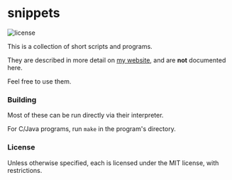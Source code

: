 snippets
=========

![license](https://raster.shields.io/badge/license-MIT%20with%20restrictions-green.png)

This is a collection of short scripts and programs.

They are described in more detail on [my website](https://yossarian.net/snippets.html), and are **not** documented here.

Feel free to use them.

### Building

Most of these can be run directly via their interpreter.

For C/Java programs, run `make` in the program's directory.

### License

Unless otherwise specified, each is licensed under the MIT license, with restrictions.

